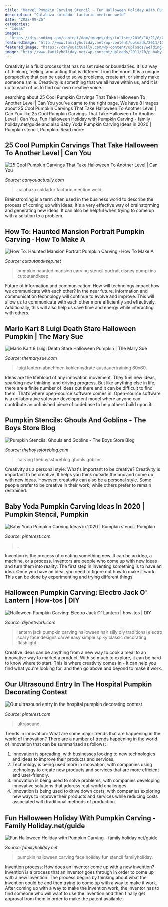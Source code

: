 ```yaml
---
title: "Marvel Pumpkin Carving Stencil ~ Fun Halloween Holiday With Pumpkin Carving"
description: "Calabaza soldador factorio mention weld"
date: "2022-09-26"
categories:
- "ideas"
images:
- "https://diy.sndimg.com/content/dam/images/diy/fullset/2010/10/21/0/0150966_Electro-Pumpkin-Design_s4x3.jpg.rend.hgtvcom.616.462.suffix/1420782902413.jpeg"
featuredImage: "http://www.familyholiday.net/wp-content/uploads/2011/10/p_baby-face-stencil-_12.jpg"
featured_image: "https://canyouactually.com/wp-content/uploads/welding-pumpkin.jpg"
image: "http://www.familyholiday.net/wp-content/uploads/2011/10/p_baby-face-stencil-_12.jpg"
---
```



Creativity is a fluid process that has no set rules or boundaries. It is a way of thinking, feeling, and acting that is different from the norm. It is a unique perspective that can be used to solve problems, create art, or simply make someone smile. Creativity is something that we all have within us, and it is up to each of us to find our own creative voice.

	

		
searching about 25 Cool Pumpkin Carvings That Take Halloween To Another Level | Can You you've came to the right page. We have 8 Images about 25 Cool Pumpkin Carvings That Take Halloween To Another Level | Can You like 25 Cool Pumpkin Carvings That Take Halloween To Another Level | Can You, Fun Halloween Holiday with Pumpkin Carving - family holiday.net/guide and also Baby Yoda Pumpkin Carving Ideas in 2020 | Pumpkin stencil, Pumpkin. Read more:
		
    
## 25 Cool Pumpkin Carvings That Take Halloween To Another Level | Can You

<img loading=lazy src="https://canyouactually.com/wp-content/uploads/welding-pumpkin.jpg" onerror="this.onerror=null;this.src='https://tse2.mm.bing.net/th?id=OIP.7RpJyBLR9h1KNvIvrOLXTAHaHa&amp;pid=15.1';" alt="25 Cool Pumpkin Carvings That Take Halloween To Another Level | Can You">

_Source: canyouactually.com_

>calabaza soldador factorio mention weld. 

	

Brainstroming is a term often used in the business world to describe the process of coming up with ideas. It's a very effective way of brainstorming and generating new ideas. It can also be helpful when trying to come up with a solution to a problem.

    
## How To: Haunted Mansion Portrait Pumpkin Carving · How To Make A

<img loading=lazy src="http://images.coplusk.net/project_images/161188/image/full_portrait.jpg" onerror="this.onerror=null;this.src='https://tse4.mm.bing.net/th?id=OIP.Rf07UZVSJN2r4d6TThgxYAHaKw&amp;pid=15.1';" alt="How To: Haunted Mansion Portrait Pumpkin Carving · How To Make A">

_Source: cutoutandkeep.net_

>pumpkin haunted mansion carving stencil portrait disney pumpkins cutoutandkeep. 

	

Future of information and communication: How will technology impact how we communicate with each other?
In the near future, information and communication technology will continue to evolve and improve. This will allow us to communicate with each other more efficiently and effectively. Additionally, this will also help us save time and energy while interacting with others.

    
## Mario Kart 8 Luigi Death Stare Halloween Pumpkin | The Mary Sue

<img loading=lazy src="https://www.themarysue.com/wp-content/uploads/2014/10/luigi-death-stare-pumpkin.jpg" onerror="this.onerror=null;this.src='https://tse2.mm.bing.net/th?id=OIP.FuAA72zwzKyrB_EesIipEQHaLH&amp;pid=15.1';" alt="Mario Kart 8 Luigi Death Stare Halloween Pumpkin | The Mary Sue">

_Source: themarysue.com_

>luigi lantern abnehmen kohlenhydrate ausdauertraining 60x60. 

	

Ideas are the lifeblood of any innovation movement. They fuel new ideas, sparking new thinking, and driving progress. But like anything else in life, there are a finite number of ideas out there and it can be difficult to find them. That’s where open-source software comes in. Open-source software is a collaborative software development model where anyone can contribute an unfinished piece of codebase to help others build upon it.

    
## Pumpkin Stencils: Ghouls And Goblins - The Boys Store Blog

<img loading=lazy src="https://theboysstoreblog.com/wp-content/uploads/2012/09/20120907-131622.jpg" onerror="this.onerror=null;this.src='https://tse1.mm.bing.net/th?id=OIP.C4k9eC48BWua5Emn6P6SMgHaJ4&amp;pid=15.1';" alt="Pumpkin Stencils: Ghouls and Goblins - The Boys Store Blog">

_Source: theboysstoreblog.com_

>carving theboysstoreblog ghouls goblins. 

	

Creativity as a personal style: What's important to be creative?
Creativity is important to be creative. It helps you think outside the box and come up with new ideas. However, creativity can also be a personal style. Some people prefer to be creative in their work, while others prefer to remain restrained.

    
## Baby Yoda Pumpkin Carving Ideas In 2020 | Pumpkin Stencil, Pumpkin

<img loading=lazy src="https://i.pinimg.com/736x/b1/bf/05/b1bf05721a0c52dfc7cdfd4e619e33e9.jpg" onerror="this.onerror=null;this.src='https://tse1.mm.bing.net/th?id=OIP.FOcXn0njqDD9yIC74nc2kAAAAA&amp;pid=15.1';" alt="Baby Yoda Pumpkin Carving Ideas in 2020 | Pumpkin stencil, Pumpkin">

_Source: pinterest.com_

>. 

	

Invention is the process of creating something new. It can be an idea, a machine, or a process. Inventors are people who come up with new ideas and turn them into reality. The first step in inventing something is to have an idea. Once you have an idea, you need to figure out how to make it work. This can be done by experimenting and trying different things.

    
## Halloween Pumpkin Carving: Electro Jack O&#039; Lantern | How-tos | DIY

<img loading=lazy src="https://diy.sndimg.com/content/dam/images/diy/fullset/2010/10/21/0/0150966_Electro-Pumpkin-Design_s4x3.jpg.rend.hgtvcom.616.462.suffix/1420782902413.jpeg" onerror="this.onerror=null;this.src='https://tse3.mm.bing.net/th?id=OIP.rcVX18DLbo48oUphFC1JBgHaFj&amp;pid=15.1';" alt="Halloween Pumpkin Carving: Electro Jack O&#039; Lantern | how-tos | DIY">

_Source: diynetwork.com_

>lantern jack pumpkin carving halloween hair silly diy traditional electro scary face designs carve easy simple spiky classic decorating flashlight. 

	

Creative ideas can be anything from a new way to cook a meal to an innovative way to market a product. With so much to explore, it can be hard to know where to start. This is where creativity comes in - it can help you find what you're looking for, and then go above and beyond to make it work.

    
## Our Ultrasound Entry In The Hospital Pumpkin Decorating Contest

<img loading=lazy src="https://i.pinimg.com/736x/d4/9e/92/d49e926c611097325c000aabba7501c3--pumpkin-contest-pumpkin-ideas.jpg" onerror="this.onerror=null;this.src='https://tse2.mm.bing.net/th?id=OIP.UgA9W1kNsFnP0K_ppGG42QHaFi&amp;pid=15.1';" alt="Our ultrasound entry in the hospital pumpkin decorating contest">

_Source: pinterest.com_

>ultrasound. 

	

Trends in innovation: What are some major trends that are happening in the world of innovation?
There are a number of trends happening in the world of innovation that can be summarized as follows: 
1. Innovation is spreading, with businesses looking to new technologies and ideas to improve their products and services. 
2. Technology is being used more in innovation, with companies using technology to create new products and services that are more efficient and user-friendly. 
3. Innovation is being used to solve problems, with companies developing innovative solutions that address real-world challenges. 
4. Innovation is being used to drive down costs, with companies exploring new ways to improve their products and services while reducing costs associated with traditional methods of production.

    
## Fun Halloween Holiday With Pumpkin Carving - Family Holiday.net/guide

<img loading=lazy src="http://www.familyholiday.net/wp-content/uploads/2011/10/p_baby-face-stencil-_12.jpg" onerror="this.onerror=null;this.src='https://tse2.mm.bing.net/th?id=OIP.IFDc0-u5k4__m3KZiODhBgHaJ4&amp;pid=15.1';" alt="Fun Halloween Holiday with Pumpkin Carving - family holiday.net/guide">

_Source: familyholiday.net_

>pumpkin halloween carving face holiday fun stencil familyholiday. 

	

Invention process: How does an inventor come up with a new invention?
Invention is a process that an inventor goes through in order to come up with a new invention. The process begins by thinking about what the invention could be and then trying to come up with a way to make it work. After coming up with a way to make the invention work, the inventor has to find someone who will want to use the invention and then finally get approval from them in order to make the patent available.

